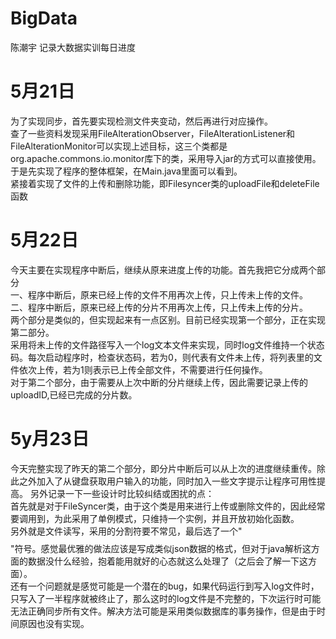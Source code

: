# BigData
陈潮宇 记录大数据实训每日进度
# 5月21日
为了实现同步，首先要实现检测文件夹变动，然后再进行对应操作。  
查了一些资料发现采用FileAlterationObserver，FileAlterationListener和FileAlterationMonitor可以实现上述目标，这三个类都是org.apache.commons.io.monitor库下的类，采用导入jar的方式可以直接使用。
于是先实现了程序的整体框架，在Main.java里面可以看到。  
紧接着实现了文件的上传和删除功能，即Filesyncer类的uploadFile和deleteFile函数  
# 5月22日
今天主要在实现程序中断后，继续从原来进度上传的功能。首先我把它分成两个部分  
一、程序中断后，原来已经上传的文件不用再次上传，只上传未上传的文件。  
二、程序中断后，原来已经上传的分片不用再次上传，只上传未上传的分片。  
两个部分是类似的，但实现起来有一点区别。目前已经实现第一个部分，正在实现第二部分。  
采用将未上传的文件路径写入一个log文本文件来实现，同时log文件维持一个状态码。每次启动程序时，检查状态码，若为0，则代表有文件未上传，将列表里的文件依次上传，若为1则表示已上传全部文件，不需要进行任何操作。  
对于第二个部分，由于需要从上次中断的分片继续上传，因此需要记录上传的uploadID,已经已完成的分片数。  
# 5y月23日
今天完整实现了昨天的第二个部分，即分片中断后可以从上次的进度继续重传。除此之外加入了从键盘获取用户输入的功能，同时加入一些文字提示让程序可用性提高。
另外记录一下一些设计时比较纠结或困扰的点：  
首先就是对于FileSyncer类，由于这个类是用来进行上传或删除文件的，因此经常要调用到，为此采用了单例模式，只维持一个实例，并且开放初始化函数。  
另外就是文件读写，采用的分割符要不常见，最后选了一个"$$$$"符号。感觉最优雅的做法应该是写成类似json数据的格式，但对于java解析这方面的数据没什么经验，抱着能用就好的心态就这么处理了（之后会了解一下这方面）。  
还有一个问题就是感觉可能是一个潜在的bug，如果代码运行到写入log文件时，只写入了一半程序就被终止了，那么这时的log文件是不完整的，下次运行时可能无法正确同步所有文件。解决方法可能是采用类似数据库的事务操作，但是由于时间原因也没有实现。
